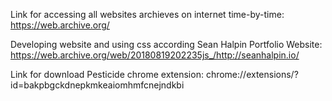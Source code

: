Link for accessing all websites archieves on internet time-by-time: https://web.archive.org/

Developing website and using css according Sean Halpin Portfolio Website: https://web.archive.org/web/20180819202235js_/http://seanhalpin.io/

Link for download Pesticide chrome extension: chrome://extensions/?id=bakpbgckdnepkmkeaiomhmfcnejndkbi
